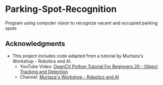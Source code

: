 # Parking-Spot-Recognition
Program using computer vision to recognize vacant and occupied parking spots

## Acknowledgments

- This project includes code adapted from a tutorial by Murtaza's Workshop - Robotics and AI. 
  - YouTube Video: [OpenCV Python Tutorial For Beginners 20 - Object Tracking and Detection](https://www.youtube.com/watch?v=caKnQlCMIYI&t=2s&ab_channel=Murtaza%27sWorkshop-RoboticsandAI)
  - Channel: [Murtaza's Workshop - Robotics and AI](https://www.youtube.com/channel/UCYUjYU5FveRAscQ8V21w81A)
